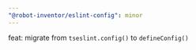 ```yaml
---
"@robot-inventor/eslint-config": minor
---
```


feat: migrate from `tseslint.config()` to `defineConfig()`
